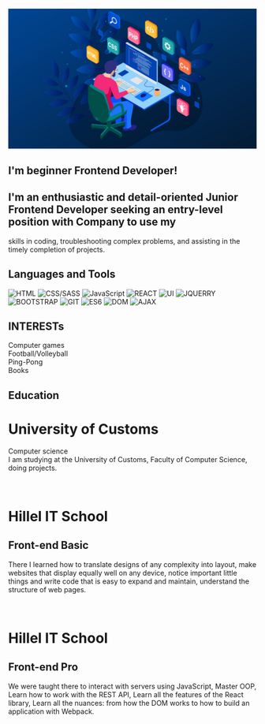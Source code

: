 ![Header](https://github.com/kuchinsk1y/kuchinsk1y/blob/main/assets/programming-languages.jpg)

## I'm beginner Frontend Developer!

## I'm an enthusiastic and detail-oriented Junior Frontend Developer seeking an entry-level position with Company to use my
skills in coding, troubleshooting complex problems, and assisting in the timely completion of projects.
## Languages and Tools

![HTML](https://img.shields.io/badge/-HTML-red)
![CSS/SASS](https://img.shields.io/badge/-CSS/SASS-pink)
![JavaScript](https://img.shields.io/badge/-JavaScript-yellow)
![REACT](https://img.shields.io/badge/-REACT-blue)
![UI](https://img.shields.io/badge/-UI-black)
![JQUERRY](https://img.shields.io/badge/-JQUERRY-orange)
![BOOTSTRAP](https://img.shields.io/badge/-BOOTSTRAP-blueviolet)
![GIT](https://img.shields.io/badge/-GIT-black)
![ES6](https://img.shields.io/badge/-ES6-yellow)
![DOM](https://img.shields.io/badge/-DOM-red)
![AJAX](https://img.shields.io/badge/-JavaScript--AJAX-blue)

## INTERESTs

Computer games
<br>
Football/Volleyball
<br>
Ping-Pong
<br>
Books

## Education 
<h1>University of Customs</h1>

Computer science
<br>
I am studying at the University of
Customs, Faculty of Computer Science,
doing projects.
<br>
<br>
<br>
<h1>Hillel IT School</h1>
<h2>Front-end Basic</h2>
There I learned how to translate designs
of any complexity into layout, make
websites that display equally well on any
device, notice important little things and
write code that is easy to expand and
maintain, understand the structure of
web pages.
<br>
<br>
<br>
<h1>Hillel IT School</h1>
<h2>Front-end Pro</h2>
We were taught there to interact with
servers using JavaScript, Master OOP,
Learn how to work with the REST API,
Learn all the features of the React library,
Learn all the nuances: from how the
DOM works to how to build an
application with Webpack.



